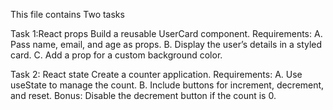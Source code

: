 This file contains Two tasks

Task 1:React props
Build a reusable UserCard component. 
Requirements:
A. Pass name, email, and age as props.
B. Display the user’s details in a styled card.
C. Add a prop for a custom background color.

Task 2: React state
Create a counter application. Requirements:
A. Use useState to manage the count.
B. Include buttons for increment, decrement, and reset. Bonus: Disable the decrement button if the count is 0.
